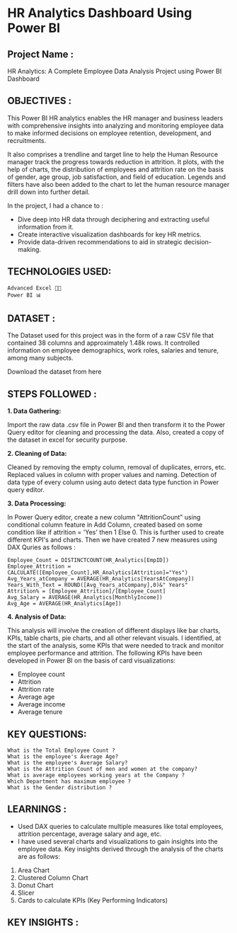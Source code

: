 # HR Analytics Dashboard Using Power BI

## **Project Name :** 
HR Analytics: A Complete Employee Data Analysis Project using Power BI Dashboard


## **OBJECTIVES :** 
This Power BI HR analytics enables the HR manager and business leaders with comprehensive insights into analyzing and monitoring employee data to make informed decisions on employee retention, development, and recruitments.

It also comprises a trendline and target line to help the Human Resource manager track the progress towards reduction in attrition. It plots, with the help of charts, the distribution of employees and attrition rate on the basis of gender, age group, job satisfaction, and field of education. Legends and filters have also been added to the chart to let the human resource manager drill down into further detail.

In the project, I had a chance to : 
* Dive deep into HR data through deciphering and extracting useful information from it.
* Create interactive visualization dashboards for key HR metrics.
* Provide data-driven recommendations to aid in strategic decision-making.

## **TECHNOLOGIES USED:**
```
Advanced Excel 👨‍💻
Power BI 📊
```

## **DATASET :** 
The Dataset used for this project was in the form of a raw CSV file that contained 38 columns and approximately 1.48k rows. It controlled information on employee demographics, work roles, salaries and tenure, among many subjects.

Download the dataset from here 


## **STEPS FOLLOWED :**

**1. Data Gathering:**

Import the raw data .csv file in Power BI and then transform it to the Power Query editor for cleaning and processing the data. Also, created a copy of the dataset in excel for security purpose. 


**2. Cleaning of Data:**

Cleaned by removing the empty column, removal of duplicates, errors, etc.
Replaced values in column with proper values and naming.
Detection of data type of every column using auto detect data type function in Power query editor.


**3. Data Processing:**

In Power Query editor, create a new column "AttritionCount" using conditional column feature in Add Column, created based on some condition like if attrition = 'Yes' then 1 Else 0.
This is further used to create different KPI's and charts. Then we have created 7 new measures using DAX Quries as follows :
```
Employee_Count = DISTINCTCOUNT(HR_Analytics[EmpID])
Employee_Attrition = CALCULATE([Employee_Count],HR_Analytics[Attrition]="Yes")
Avg_Years_atCompany = AVERAGE(HR_Analytics[YearsAtCompany])
Years_With_Text = ROUND([Avg_Years_atCompany],0)&" Years"
Attrition% = [Employee_Attrition]/[Employee_Count]
Avg_Salary = AVERAGE(HR_Analytics[MonthlyIncome])
Avg_Age = AVERAGE(HR_Analytics[Age])
```

**4. Analysis of Data:**

This analysis will involve the creation of different displays like bar charts, KPIs, table charts, pie charts, and all other relevant visuals.
I identified, at the start of the analysis, some KPIs that were needed to track and monitor employee performance and attrition. The following KPIs have been developed in Power BI on the basis of card visualizations:
* Employee count
* Attrition
* Attrition rate
* Average age
* Average income
* Average tenure


## **KEY QUESTIONS:**
```
What is the Total Employee Count ?
What is the employee's Average Age?
What is the employee's Average Salary?
What is the Attrition Count of men and women at the company?
What is average employees working years at the Company ?
Which Department has maximum employee ?
What is the Gender distribution ?
```


## **LEARNINGS :**
* Used DAX queries to calculate multiple measures like total employees, attrition percentage, average salary and age, etc. 
* I have used several charts and visualizations to gain insights into the employee data. Key insights derived through the analysis of the charts are as follows:
1. Area Chart
2. Clustered Column Chart
3. Donut Chart
4. Slicer
5. Cards to calculate KPIs (Key Performing Indicators) 


## **KEY INSIGHTS :**
